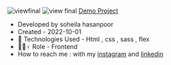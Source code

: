 
![viewfinal]()
![view final]()
 [Demo Project](https://soheilahpb.github.io/Programming-Template/)
- Developed by soheila hasanpoor
- Created - 2022-10-01
- 🤖 Technologies Used - Html , css , sass , flex
- 🤖🤖♀️ Role - Frontend
- How to reach me : with my 
[instagram](https://www.instagram.com/soheila_hasanpoor_web) and 
[linkedin](https://www.linkedin.com/in/soheila-hasanpoor-8b2903273/)
